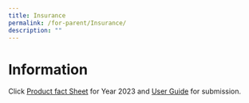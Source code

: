 ```yaml
---
title: Insurance
permalink: /for-parent/Insurance/
description: ""
---
```

Information
=========

Click [Product fact Sheet](https://zhonghuapri.moe.edu.sg/qql/slot/u610/2023/Product%20Fact%20Sheet%20Year%202023.pdf) for Year 2023 and [User Guide](https://zhonghuapri.moe.edu.sg/qql/slot/u610/2022/User%20Guide%20for%20parents%20for%20submission.pdf) for submission.